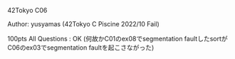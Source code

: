 42Tokyo C06

Author:
  yusyamas (42Tokyo C Piscine 2022/10 Fail)

100pts
All Questions : OK
(何故かC01のex08でsegmentation faultしたsortがC06のex03でsegmentation faultを起こさながった)

